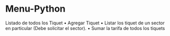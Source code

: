 # Menu-Python
Listado de todos los Tiquet
• Agregar Tiquet
• Listar los tiquet de un sector en particular (Debe solicitar el sector).
• Sumar la tarifa de todos los tiquets

